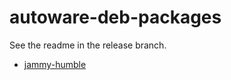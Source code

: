 # autoware-deb-packages

See the readme in the release branch.

- [jammy-humble](https://github.com/autowarefoundation/autoware-deb-packages/blob/jammy-humble/README.md)
